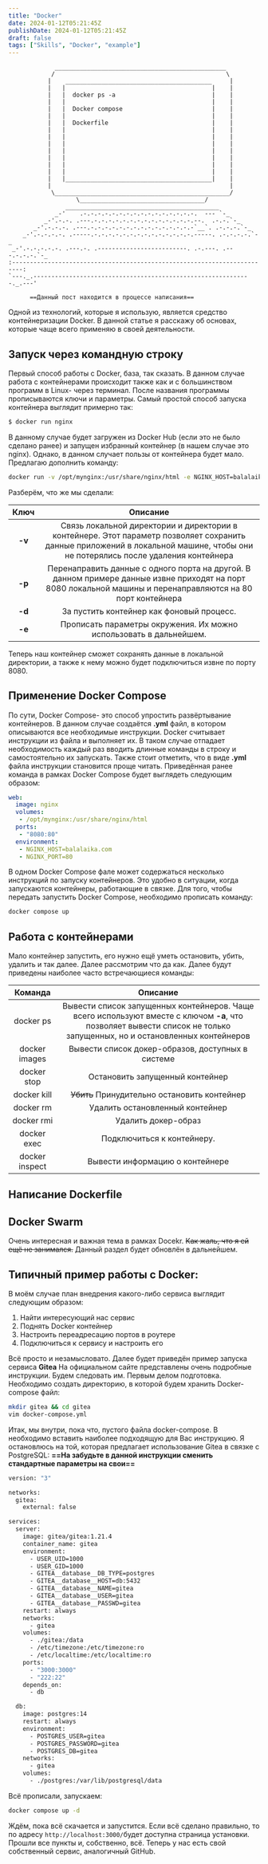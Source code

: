 ```yaml
---
title: "Docker"
date: 2024-01-12T05:21:45Z
publishDate: 2024-01-12T05:21:45Z
draft: false
tags: ["Skills", "Docker", "example"]
---
```

```
             ________________________________________________
            /                                                \
           |    _________________________________________     |
           |   |                                         |    |
           |   |  docker ps -a                           |    |
           |   |                                         |    |
           |   |  Docker compose                         |    |
           |   |                                         |    |
           |   |  Dockerfile                             |    |
           |   |                                         |    |
           |   |                                         |    |
           |   |                                         |    |
           |   |                                         |    |
           |   |                                         |    |
           |   |                                         |    |
           |   |                                         |    |
           |   |_________________________________________|    |
           |                                                  |
            \_________________________________________________/
                   \___________________________________/
                ___________________________________________
             _-'    .-.-.-.-.-.-.-.-.-.-.-.-.-.-.-.-.  --- `-_
          _-'.-.-. .---.-.-.-.-.-.-.-.-.-.-.-.-.-.-.--.  .-.-.`-_
       _-'.-.-.-. .---.-.-.-.-.-.-.-.-.-.-.-.-.-.-.-`__`. .-.-.-.`-_
    _-'.-.-.-.-. .-----.-.-.-.-.-.-.-.-.-.-.-.-.-.-.-----. .-.-.-.-.`-_
 _-'.-.-.-.-.-. .---.-. .-------------------------. .-.---. .---.-.-.-.`-_
:-------------------------------------------------------------------------:
`---._.-------------------------------------------------------------._.---'

```
	      ==Данный пост находится в процессе написания==
Одной из технологий, которые я использую, является средство контейнеризации Docker. В данной статье я расскажу об основах, которые чаще всего применяю в своей деятельности.
## Запуск через командную строку
Первый способ работы с Docker, база, так сказать. В данном случае работа с контейнерами происходит также как и с большинством программ в Linux- через терминал.
После названия программы прописываются ключи и параметры. Самый простой способ запуска контейнера выглядит примерно так:
```bash
$ docker run nginx
```
В данному случае будет загружен из Docker Hub (если это не было сделано ранее) и запущен избранный контейнер (в нашем случае это nginx). Однако, в данном случает пользы от контейнера будет мало. Предлагаю дополнить команду:
```bash
docker run -v /opt/mynginx:/usr/share/nginx/html -e NGINX_HOST=balalaika.com -e NGINX_PORT=80 -p 8080:80 -d nginx
```
Разберём, что же мы сделали:

|Ключ|Описание|
|:-----:|:-----:|
|**-v**|Связь локальной директории и директории в контейнере. Этот параметр позволяет сохранить данные приложений в локальной машине, чтобы они не потерялись после удаления контейнера |
|**-p**|Перенаправить данные с одного порта на другой. В данном примере данные извне приходят на порт 8080 локальной машины и перенаправляются на 80 порт контейнера|
|**-d**|За пустить контейнер как фоновый процесс.|
|**-e**|Прописать параметры окружения. Их можно использовать в дальнейшем.|

Теперь наш контейнер сможет сохранять данные в локальной директории, а также к нему можно будет подключиться извне по порту 8080.

## Применение Docker Compose
По сути, Docker Compose- это способ упростить развёртывание контейнеров. В данном случае создаётся **.yml** файл, в котором описываются все необходимые инструкции. Docker считывает инструкции из файла и выполняет их. В таком случае отпадает необходимость каждый раз вводить длинные команды в строку и самостоятельно их запускать. Также стоит отметить, что в виде **.yml** файла инструкции становится проще читать.
Приведённая ранее команда в рамках Docker Compose будет выглядеть следующим образом:
```yml
web:
  image: nginx
  volumes:
   - /opt/mynginx:/usr/share/nginx/html
  ports:
   - "8080:80"
  environment:
   - NGINX_HOST=balalaika.com
   - NGINX_PORT=80
```
В одном Docker Compose фале может содержаться несколько инструкций по запуску контейнеров. Это удобно в ситуации, когда запускаются контейнеры, работающие в связке.
Для того, чтобы передать запустить Docker Compose, необходимо прописать команду:
```bash
docker compose up
```
## Работа с контейнерами
Мало контейнер запустить, его нужно ещё уметь остановить, убить, удалить и так далее. Далее рассмотрим что да как. Далее будут приведены наиболее часто встречающиеся команды:

|Команда|Описание|
|:-:|:-:|
|docker ps|Вывести список запущенных контейнеров. Чаще всего используют вместе с ключом **-a**, что позволяет вывести список не только запущенных, но и остановленных контейнеров |
|docker images|Вывести список докер-образов, доступных в системе|
|docker stop|Остановить запущенный контейнер|
|docker kill|~~Убить~~ Принудительно остановить контейнер|
|docker rm|Удалить остановленный контейнер|
|docker rmi|Удалить докер-образ|
|docker exec|Подключиться к контейнеру.|
|docker inspect|Вывести информацию о контейнере|

## Написание Dockerfile
## Docker Swarm
Очень интересная и важная тема в рамках Docekr. ~~Как жаль, что я ей ещё не занимался.~~ Данный раздел будет обновлён в дальнейшем.
## Типичный пример работы с Docker:
В моём случае план внедрения какого-либо сервиса выглядит следующим образом:
1. Найти интересующий нас сервис
2. Поднять Docker контейнер
3. Настроить переадресацию портов в роутере
4. Подключиться к сервису и настроить его

Всё просто и незамысловато. Далее будет приведён пример запуска сервиса **Gitea**
На официальном сайте представлены очень подробные инструкции. Будем следовать им. Первым делом подготовка. Необходимо создать директорию, в которой будем хранить Docker-compose файл: 
```bash
mkdir gitea && cd gitea 
vim docker-compose.yml
```
Итак, мы внутри, пока что, пустого файла docker-compose. В необходимо вставить наиболее подходящую для Вас инструкцию. Я остановлюсь на той, которая предлагает использование Gitea в связке с PostgreSQL:
**==На забудьте в данной инструкции сменить стандартные параметры на свои==**
```bash
version: "3"

networks:
  gitea:
    external: false

services:
  server:
    image: gitea/gitea:1.21.4
    container_name: gitea
    environment:
      - USER_UID=1000
      - USER_GID=1000
      - GITEA__database__DB_TYPE=postgres
      - GITEA__database__HOST=db:5432
      - GITEA__database__NAME=gitea
      - GITEA__database__USER=gitea
      - GITEA__database__PASSWD=gitea
    restart: always
    networks:
      - gitea
    volumes:
      - ./gitea:/data
      - /etc/timezone:/etc/timezone:ro
      - /etc/localtime:/etc/localtime:ro
    ports:
      - "3000:3000"
      - "222:22"
    depends_on:
      - db

  db:
    image: postgres:14
    restart: always
    environment:
      - POSTGRES_USER=gitea
      - POSTGRES_PASSWORD=gitea
      - POSTGRES_DB=gitea
    networks:
      - gitea
    volumes:
      - ./postgres:/var/lib/postgresql/data
```
Всё прописали, запускаем:
```bash
docker compose up -d
```
Ждём, пока всё скачается и запустится. Если всё сделано правильно, то по адресу `http://localhost:3000/`будет доступна страница установки. Прошли все пункты и, собственно, всё.
Теперь у нас есть свой собственный сервис, аналогичный GitHub.
